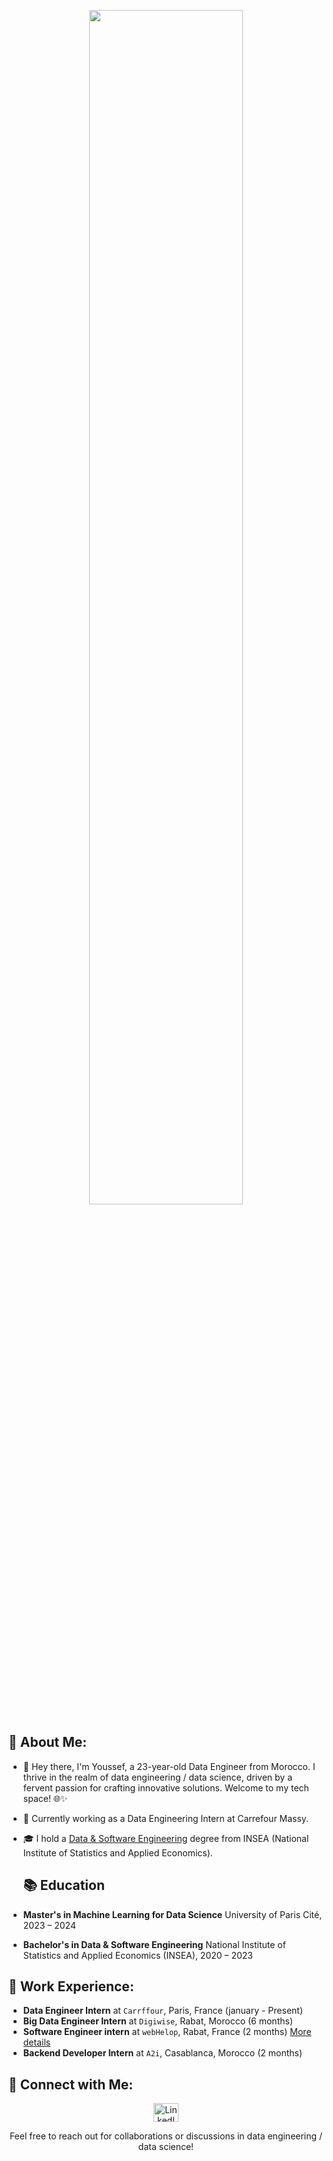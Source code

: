 <p align="center">
  <img src="https://www.google.com/url?sa=i&url=https%3A%2F%2Fhgs.cx%2Fblog%2Fthe-benefits-of-data-engineering%2F&psig=AOvVaw2yJ5YQZt3KFzcOKhbCXN23&ust=1709392363140000&source=images&cd=vfe&opi=89978449&ved=0CBIQjRxqFwoTCNiNtKCt04QDFQAAAAAdAAAAABAE" width="70%" />
</p>


## 👋 About Me:

- 🚀 Hey there, I'm Youssef, a 23-year-old Data Engineer from Morocco. I thrive in the realm of data engineering / data science, driven by a fervent passion for crafting innovative solutions. Welcome to my tech space! 🌐✨
- 💼 Currently working as a Data Engineering Intern at Carrefour Massy.
- 🎓 I hold a [Data & Software Engineering]((https://insea.ac.ma/files/DSE_fiche_description_2022.pdf)) degree from INSEA (National Institute of Statistics and Applied Economics).


  ## 📚 Education
  
- **Master's in Machine Learning for Data Science**
  University of Paris Cité, 2023 – 2024

- **Bachelor's in Data & Software Engineering**
  National Institute of Statistics and Applied Economics (INSEA), 2020 – 2023


## 💼 Work Experience:

- **Data Engineer Intern** at `Carrffour`, Paris, France (january - Present)
- **Big Data Engineer Intern** at `Digiwise`, Rabat, Morocco (6 months)
- **Software Engineer intern** at `webHelop`, Rabat, France (2 months) [More details](https://github.com/labrijisaad/Chefclub-Data-Internship)
- **Backend Developer Intern** at `A2i`, Casablanca, Morocco (2 months)


## 🙌 Connect with Me:

<p align="center">
  <a href="https://www.linkedin.com/in/youssef-salhi/" target="_blank">
    <img align="center" alt="LinkedIn" height="30" src="https://raw.githubusercontent.com/rahuldkjain/github-profile-readme-generator/master/src/images/icons/Social/linked-in-alt.svg" width="40"/>
  </a>

<p align="center">
  Feel free to reach out for collaborations or discussions in data engineering / data science!
</p>
